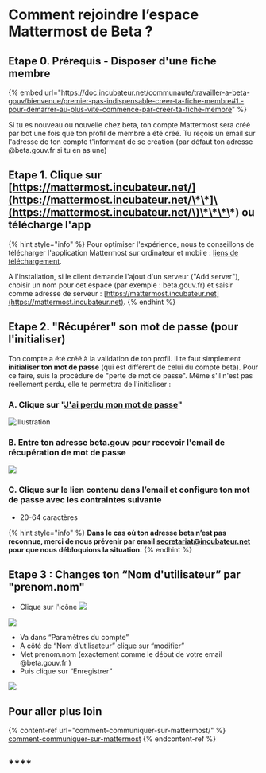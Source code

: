 # Comment rejoindre l’espace Mattermost de Beta ?

## Etape 0. Prérequis - Disposer d'une fiche membre

{% embed url="https://doc.incubateur.net/communaute/travailler-a-beta-gouv/bienvenue/premier-pas-indispensable-creer-ta-fiche-membre#1.-pour-demarrer-au-plus-vite-commence-par-creer-ta-fiche-membre" %}

Si tu es nouveau ou nouvelle chez beta, ton compte Mattermost sera créé par bot une fois que ton profil de membre a été créé. Tu reçois un email sur l'adresse de ton compte t'informant de se création (par défaut ton adresse @beta.gouv.fr si tu en as une)

## Etape 1. Clique sur [https://mattermost.incubateur.net/](https://mattermost.incubateur.net/\*\*]\(https://mattermost.incubateur.net/\)\*\*\*\*) ou télécharge l'app

{% hint style="info" %}
Pour optimiser l'expérience, nous te conseillons de télécharger l'application Mattermost sur ordinateur et mobile : [liens de téléchargement](https://mattermost.com/download/#).

A l'installation, si le client demande l'ajout d'un serveur ("Add server"), choisir un nom pour cet espace (par exemple : beta.gouv.fr) et saisir comme adresse de serveur : [https://mattermost.incubateur.net](https://mattermost.incubateur.net).
{% endhint %}

## Etape 2. "Récupérer" son mot de passe (pour l'initialiser)

Ton compte a été créé à la validation de ton profil. Il te faut simplement **initialiser ton mot de passe** (qui est différent de celui du compte beta). Pour ce faire, suis la procédure de "perte de mot de passe". Même s'il n'est pas réellement perdu, elle te permettra de l'initialiser :

### A. Clique sur "[J'ai perdu mon mot de passe](https://mattermost.incubateur.net/reset\_password)"

![Illustration](https://lh5.googleusercontent.com/UiX0HY5uMLL91gKZtpNxLZcharavsGN4PLE\_ajtVPKBlSINhB7g4Ii6h7PE8Ba\_G4ZgeN95ikutAJFZxeHaghEGo0hTaqaJFiTFVAW9wg\_CzEt2rO3bbrn618iYfL-DXwkQZrvHo)

### B. Entre ton adresse beta.gouv pour recevoir l'email de récupération de mot de passe

![](https://lh6.googleusercontent.com/dmzmqbVoDmbXpOsSfIVTXLirn\_\_E01dYadqfTmXUQaXzXkpCLNsPM24xi\_2dgEMDoaMoyMyI6Gbq-o-Cs0hx9nQo7RntZghW4aDH7bsuayaQX5uvq7Y8w72i9OyHIqJOW4AYRW9Y)

### C. Clique sur le lien contenu dans l’email et configure ton mot de passe avec les contraintes suivante

* 20-64 caractères

{% hint style="info" %}
**Dans le cas où ton adresse beta n’est pas reconnue, merci de nous prévenir par email secretariat@incubateur.net pour que nous débloquions la situation.**
{% endhint %}

## **Etape 3** : Changes ton “Nom d'utilisateur” par "prenom.nom"

* Clique sur l'icône ![](https://lh5.googleusercontent.com/De8PjC5doIaIMGFuuR95dlnmOZWxJuHqp3BAAyiIxJMuygtt\_LWY6EUka0-mutJvKVOqTvnVL\_fTD\_lGJ8AmxzfrPXfnOoxL9eatGe1i6y8kKBPlgjvjQ\_sg8zRTEJY8ok-TfUuD)

![](https://lh5.googleusercontent.com/uXTXzsqkLKQc2t74VchYcVPy10eg3CGCq2ZP6bbcjsdLvf9zhXRBb939TeK1dLkzFEt3gMDPXZKjVeigeliN\_ZxFTDIp2xV8DYWLZWjlJ8tQRvggwUsiBGz\_8yLA4aB0KH591DW7)

* Va dans “Paramètres du compte”
* A côté de “Nom d’utilisateur” clique sur “modifier”
* Met prenom.nom (exactement comme le début de votre email @beta.gouv.fr )
* Puis clique sur “Enregistrer”

![](https://lh6.googleusercontent.com/T\_laA76igKgAScDNdeNYsxFcKArGDGvqL\_5vAKWdgdXy-hCyc9ao6-tKgIiTHk5rjaUSHb5doZHyoRf2Tmj3gxtI\_RdsC6T8U48Wd31K09bSlLsJuNHbLVAZuZIZJA7a7sk4-7jH)

## Pour aller plus loin

{% content-ref url="comment-communiquer-sur-mattermost/" %}
[comment-communiquer-sur-mattermost](comment-communiquer-sur-mattermost/)
{% endcontent-ref %}

## \*\*\*\*
